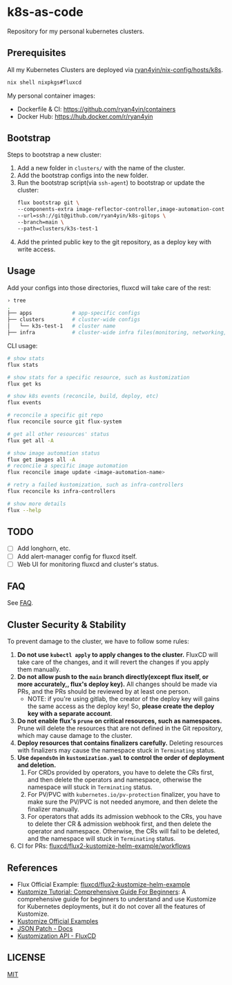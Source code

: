 # k8s-as-code

Repository for my personal kubernetes clusters.

## Prerequisites

All my Kubernetes Clusters are deployed via [ryan4yin/nix-config/hosts/k8s](https://github.com/ryan4yin/nix-config/tree/main/hosts/k8s).

```bash
nix shell nixpkgs#fluxcd
```

My personal container images:

- Dockerfile & CI: <https://github.com/ryan4yin/containers>
- Docker Hub: <https://hub.docker.com/r/ryan4yin>

## Bootstrap

Steps to bootstrap a new cluster:

1. Add a new folder in `clusters/` with the name of the cluster.
1. Add the bootstrap configs into the new folder.
1. Run the bootstrap script(via `ssh-agent`) to bootstrap or update the cluster:
   ```bash
   flux bootstrap git \
   --components-extra image-reflector-controller,image-automation-controller \
   --url=ssh://git@github.com/ryan4yin/k8s-gitops \
   --branch=main \
   --path=clusters/k3s-test-1
   ```
1. Add the printed public key to the git repository, as a deploy key with write access.

## Usage

Add your configs into those directories, fluxcd will take care of the rest:

```bash
› tree
.
├── apps             # app-specific configs
├── clusters         # cluster-wide configs
│   └── k3s-test-1   # cluster name
├── infra            # cluster-wide infra files(monitoring, networking, certificates, etc.)
```

CLI usage:

```bash
# show stats
flux stats

# show stats for a specific resource, such as kustomization
flux get ks

# show k8s events (reconcile, build, deploy, etc)
flux events

# reconcile a specific git repo
flux reconcile source git flux-system

# get all other resources' status
flux get all -A

# show image automation status
flux get images all -A
# reconcile a specific image automation
flux reconcile image update <image-automation-name>

# retry a failed kustomization, such as infra-controllers
flux reconcile ks infra-controllers

# show more details
flux --help
```

## TODO

- [ ] Add longhorn, etc.
- [ ] Add alert-manager config for fluxcd itself.
- [ ] Web UI for monitoring fluxcd and cluster's status.

## FAQ

See [FAQ](./FAQ.md).

## Cluster Security & Stability

To prevent damage to the cluster, we have to follow some rules:

1. **Do not use `kubectl apply` to apply changes to the cluster.**
   FluxCD will take care of the changes, and it will revert the changes if you apply them manually.
1. **Do not allow push to the `main` branch directly(except flux itself, or more accurately,, flux's deploy key).**
   All changes should be made via PRs, and the PRs should be reviewed by at least one person.
   - NOTE: if you're using gitlab, the creator of the deploy key will gains the same access as the deploy key! So, **please create the deploy key with a separate account**.
1. **Do not enable flux's `prune` on critical resources, such as namespaces.**
   Prune will delete the resources that are not defined in the Git repository, which may cause damage to the cluster.
1. **Deploy resources that contains finalizers carefully.**
   Deleting resources with finalizers may cause the namespace stuck in `Terminating` status.
1. **Use `dependsOn` in `kustomization.yaml` to control the order of deployment and deletion.**
   1. For CRDs provided by operators, you have to delete the CRs first, and then delete the operators and namespace, otherwise the namespace will stuck in `Terminating` status.
   1. For PV/PVC with `kubernetes.io/pv-protection` finalizer, you have to make sure the PV/PVC is not needed anymore, and then delete the finalizer manually.
   1. For operators that adds its admission webhook to the CRs, you have to delete ther CR & admission webhook first, and then delete the operator and namespace.
      Otherwise, the CRs will fail to be deleted, and the namespace will stuck in `Terminating` status.
1. CI for PRs: [fluxcd/flux2-kustomize-helm-example/workflows](https://github.com/fluxcd/flux2-kustomize-helm-example/tree/main/.github/workflows)

## References

- Flux Official Example: [fluxcd/flux2-kustomize-helm-example](https://github.com/fluxcd/flux2-kustomize-helm-example)
- [Kustomize Tutorial: Comprehensive Guide For Beginners](https://devopscube.com/kustomize-tutorial/): A comprehensive guide for beginners to understand and use Kustomize for Kubernetes deployments, but it do not cover all the features of Kustomize.
- [Kustomize Official Examples](https://github.com/kubernetes-sigs/kustomize/blob/master/examples/README.md)
- [JSON Patch - Docs](https://jsonpatch.com/)
- [Kustomization API - FluxCD](https://fluxcd.io/flux/components/kustomize/kustomizations/)

## LICENSE

[MIT](LICENSE)
